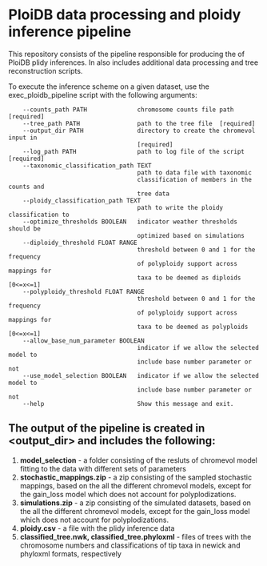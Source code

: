 # PloiDB data processing and ploidy inference pipeline

This repository consists of the pipeline responsible for producing the of PloiDB plidy inferences. In also includes additional data processing and tree reconstruction scripts.

To execute the inference scheme on a given dataset, use the exec_ploidb_pipeline script with the following arguments:

```
    --counts_path PATH              chromosome counts file path  [required]
    --tree_path PATH                path to the tree file  [required]
    --output_dir PATH               directory to create the chromevol input in
                                    [required]
    --log_path PATH                 path to log file of the script  [required]
    --taxonomic_classification_path TEXT
                                    path to data file with taxonomic
                                    classification of members in the counts and
                                    tree data
    --ploidy_classification_path TEXT
                                    path to write the ploidy classification to
    --optimize_thresholds BOOLEAN   indicator weather thresholds should be
                                    optimized based on simulations
    --diploidy_threshold FLOAT RANGE
                                    threshold between 0 and 1 for the frequency
                                    of polyploidy support across mappings for
                                    taxa to be deemed as diploids  [0<=x<=1]
    --polyploidy_threshold FLOAT RANGE
                                    threshold between 0 and 1 for the frequency
                                    of polyploidy support across mappings for
                                    taxa to be deemed as polyploids  [0<=x<=1]
    --allow_base_num_parameter BOOLEAN
                                    indicator if we allow the selected model to
                                    include base number parameter or not
    --use_model_selection BOOLEAN   indicator if we allow the selected model to
                                    include base number parameter or not
    --help                          Show this message and exit.
```

 ## The output of the pipeline is created in <output_dir> and includes the following:
  1. **model_selection** - a folder consisting of the resluts of chromevol model fitting to the data with different sets of parameters
  2. **stochastic_mappings.zip** - a zip consisting of the sampled stochastic mappings, based on the all the different chromevol models, except for the gain_loss model which does not account for polyplodizations.
  3. **simulations.zip** - a zip consisting of the simulated datasets, based on the all the different chromevol models, except for the gain_loss model which does not account for polyplodizations.
  4. **ploidy.csv** - a file with the plidy inference data
  5. **classified_tree.nwk, classified_tree.phyloxml** - files of trees with the chromosome numbers and classifications of tip taxa in newick and phyloxml formats, respectively
